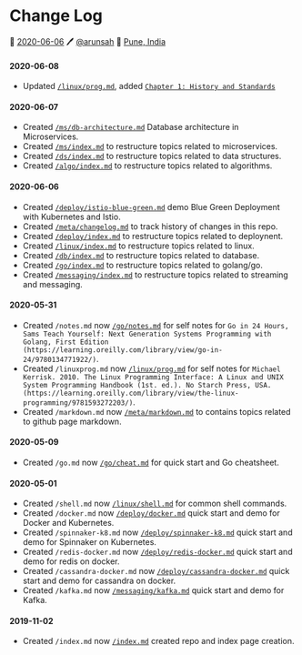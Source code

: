 # Change Log
📅 [2020-06-06](https://arunsah.github.io/meta/changelog#2020-06-06) 🖊️ [@arunsah](https://github.com/arunsah) 🧭 [Pune, India](https://en.wikipedia.org/wiki/Hinjawadi)

#### 2020-06-08
- Updated [`/linux/prog.md`](https://arunsah.github.io/linux/prog), added [`Chapter 1: History and Standards`](https://arunsah.github.io/linux/prog#chapter-1-history-and-standards)


#### 2020-06-07
- Created [`/ms/db-architecture.md`](https://arunsah.github.io/ms/db-architecture) Database architecture in Microservices.
- Created [`/ms/index.md`](https://arunsah.github.io/algo) to restructure topics related to microservices.
- Created [`/ds/index.md`](https://arunsah.github.io/ds) to restructure topics related to data structures.
- Created [`/algo/index.md`](https://arunsah.github.io/algo) to restructure topics related to algorithms.


#### 2020-06-06
- Created [`/deploy/istio-blue-green.md`](https://arunsah.github.io/deploy/istio-blue-green) demo Blue Green Deployment with Kubernetes and Istio.
- Created [`/meta/changelog.md`](https://arunsah.github.io/meta/changelog) to track history of changes in this repo.
- Created [`/deploy/index.md`](https://arunsah.github.io/deploy) to restructure topics related to deploynent.
- Created [`/linux/index.md`](https://arunsah.github.io/linux) to restructure topics related to linux.
- Created [`/db/index.md`](https://arunsah.github.io/db) to restructure topics related to database.
- Created [`/go/index.md`](https://arunsah.github.io/go) to restructure topics related to golang/go.
- Created [`/messaging/index.md`](https://arunsah.github.io/messaging) to restructure topics related to streaming and messaging.

#### 2020-05-31
- Created `/notes.md` now [`/go/notes.md`](https://arunsah.github.io/go/notes) for self notes for `Go in 24 Hours, Sams Teach Yourself: Next Generation Systems Programming with Golang, First Edition (https://learning.oreilly.com/library/view/go-in-24/9780134771922/)`.
- Created `/linuxprog.md` now [`/linux/prog.md`](https://arunsah.github.io/linux/prog) for self notes for `Michael Kerrisk. 2010. The Linux Programming Interface: A Linux and UNIX System Programming Handbook (1st. ed.). No Starch Press, USA. (https://learning.oreilly.com/library/view/the-linux-programming/9781593272203/)`.
- Created `/markdown.md` now [`/meta/markdown.md`](https://arunsah.github.io/meta/markdown) to contains topics related to github page markdown.

#### 2020-05-09
- Created `/go.md` now [`/go/cheat.md`](https://arunsah.github.io/go/cheat) for quick start and Go cheatsheet.


#### 2020-05-01
- Created `/shell.md` now [`/linux/shell.md`](https://arunsah.github.io/linux/shell) for common shell commands.
- Created `/docker.md` now [`/deploy/docker.md`](https://arunsah.github.io/deploy/docker) quick start and demo for Docker and Kubernetes.
- Created `/spinnaker-k8.md` now [`/deploy/spinnaker-k8.md`](https://arunsah.github.io/deploy/spinnaker-k8) quick start and demo for Spinnaker on Kubernetes.
- Created `/redis-docker.md` now [`/deploy/redis-docker.md`](https://arunsah.github.io/deploy/redis-docker) quick start and demo for redis on docker.
- Created `/cassandra-docker.md` now [`/deploy/cassandra-docker.md`](https://arunsah.github.io/deploy/cassandra-docker) quick start and demo for cassandra on docker.
- Created `/kafka.md` now [`/messaging/kafka.md`](https://arunsah.github.io/messaging/kafka) quick start and demo for Kafka.


#### 2019-11-02
- Created `/index.md` now [`/index.md`](https://arunsah.github.io/) created repo and index page creation.

